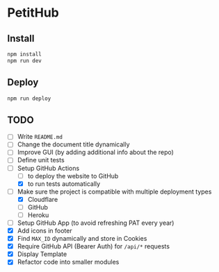 # PetitHub

## Install

```bash
npm install
npm run dev
```

## Deploy

```bash
npm run deploy
```

## TODO

- [ ] Write `README.md`
- [ ] Change the document title dynamically
- [ ] Improve GUI (by adding additional info about the repo)
- [ ] Define unit tests
- [ ] Setup GitHub Actions
  - [ ] to deploy the website to GitHub
  - [x] to run tests automatically
- [ ] Make sure the project is compatible with multiple deployment types
  - [x] Cloudflare
  - [ ] GitHub
  - [ ] Heroku
- [ ] Setup GitHub App (to avoid refreshing PAT every year)
- [x] Add icons in footer
- [x] Find `MAX_ID` dynamically and store in Cookies
- [x] Require GitHub API (Bearer Auth) for `/api/*` requests
- [x] Display Template
- [x] Refactor code into smaller modules
